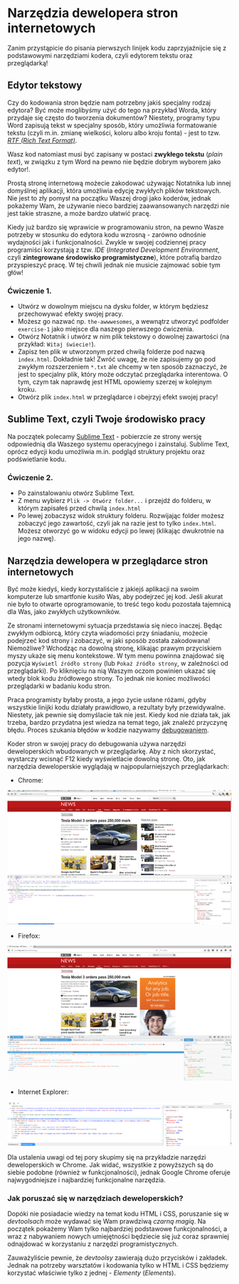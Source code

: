 # Narzędzia dewelopera stron internetowych

Zanim przystąpicie do pisania pierwszych linijek kodu zaprzyjaźnijcie się z podstawowymi narzędziami kodera, czyli edytorem tekstu oraz przeglądarką!

## Edytor tekstowy

Czy do kodowania stron będzie nam potrzebny jakiś specjalny rodzaj edytora? Być może moglibyśmy użyć do tego na przykład Worda, który przydaje się często do tworzenia dokumentów? Niestety, programy typu Word zapisują tekst w specjalny sposób, który umożliwia formatowanie tekstu (czyli m.in. zmianę wielkości, koloru albo kroju fonta) - jest to tzw. *[RTF (Rich Text Format)](https://pl.wikipedia.org/wiki/Rich_Text_Format)*.

Wasz kod natomiast musi być zapisany w postaci **zwykłego tekstu** (*plain text*), w związku z tym Word na pewno nie będzie dobrym wyborem jako edytor!.

Prostą stronę internetową możecie zakodować używając Notatnika lub innej domyślnej aplikacji, która umożliwia edycję zwykłych plików tekstowych. Nie jest to zły pomysł na początku Waszej drogi jako koderów, jednak pokażemy Wam, że używanie nieco bardziej zaawansowanych narzędzi nie jest takie straszne, a może bardzo ułatwić pracę.

Kiedy już bardzo się wprawicie w programowaniu stron, na pewno Wasze potrzeby w stosunku do edytora kodu wzrosną - zarówno odnośnie wydajności jak i funkcjonalności. Zwykle w swojej codziennej pracy programiści korzystają z tzw. *IDE* (*Integrated Development Environment*, czyli **zintegrowane środowisko programistyczne**), które potrafią bardzo przyspieszyć pracę. W tej chwili jednak nie musicie zajmować sobie tym głów!

### Ćwiczenie 1.

- Utwórz w dowolnym miejscu na dysku folder, w którym będziesz przechowywać efekty swojej pracy. 
- Możesz go nazwać np. `the-awwwesomes`, a wewnątrz utworzyć podfolder `exercise-1` jako miejsce dla naszego pierwszego ćwiczenia.
- Otwórz Notatnik i utwórz w nim plik tekstowy o dowolnej zawartości (na przykład: `Witaj świecie!`).
- Zapisz ten plik w utworzonym przed chwilą folderze pod nazwą `index.html`. Dokładnie tak! Zwróć uwagę, że nie zapisujemy go pod zwykłym rozszerzeniem `*.txt` ale chcemy w ten sposób zaznaczyć, że jest to specjalny plik, który może odczytać przeglądarka interentowa. O tym, czym tak naprawdę jest HTML opowiemy szerzej w kolejnym kroku.
- Otwórz plik `index.html` w przeglądarce i obejrzyj efekt swojej pracy!

## Sublime Text, czyli Twoje środowisko pracy

Na początek polecamy [Sublime Text](https://www.sublimetext.com/3) - pobierzcie ze strony wersję odpowiednią dla Waszego systemu operacyjnego i zainstaluj. Sublime Text, oprócz edycji kodu umożliwia m.in. podgląd struktury projektu oraz podświetlanie kodu. 

### Ćwiczenie 2.

- Po zainstalowaniu otwórz Sublime Text.
- Z menu wybierz `Plik -> Otwórz folder...` i przejdź do folderu, w którym zapisałeś przed chwilą `index.html`
- Po lewej zobaczysz widok struktury folderu. Rozwijając folder możesz zobaczyć jego zawartość, czyli jak na razie jest to tylko `index.html`. Możesz otworzyć go w widoku edycji po lewej (klikając dwukrotnie na jego nazwę).

## Narzędzia dewelopera w przeglądarce stron internetowych

Być może kiedyś, kiedy korzystaliście z jakiejś aplikacji na swoim komputerze lub smartfonie kusiło Was, aby podejrzeć jej kod. Jeśli akurat nie było to otwarte oprogramowanie, to treść tego kodu pozostała tajemnicą dla Was, jako zwykłych użytkowników.

Ze stronami internetowymi sytuacja przedstawia się nieco inaczej. Będąc zwykłym odbiorcą, który czyta wiadomości przy śniadaniu, możecie podejrzeć kod strony i zobaczyć, w jaki sposób została zakodowana! Niemożliwe? Wchodząc na dowolną stronę, klikając prawym przyciskiem myszy ukaże się menu kontekstowe. W tym menu powinna znajdować się pozycja `Wyświetl źródło strony` (lub `Pokaż źródło strony`, w zależności od przeglądarki). Po kliknięciu na nią Waszym oczom powinien ukazać się wtedy blok kodu źródłowego strony. To jednak nie koniec możliwości przeglądarki w badaniu kodu stron.

Praca programisty byłaby prosta, a jego życie usłane różami, gdyby wszystkie linijki kodu działały prawidłowo, a rezultaty były przewidywalne. Niestety, jak pewnie się domyślacie tak nie jest. Kiedy kod nie działa tak, jak trzeba, bardzo przydatna jest wiedza na temat tego, jak znaleźć przyczynę błędu. Proces szukania błędów w kodzie nazywamy [debugowaniem](https://pl.wikipedia.org/wiki/Debugowanie).

Koder stron w swojej pracy do debugowania używa narzędzi deweloperskich wbudowanych w przeglądarkę. Aby z nich skorzystać, wystarczy wcisnąć F12 kiedy wyświetlacie dowolną stronę. Oto, jak narzędzia deweloperskie wyglądają w najpopularniejszych przeglądarkach:

- Chrome:

![Narzędzia dewelopera Chrome](/images/chrome-devtools.png "Narzędzia dewelopera Chrome")

- Firefox:

![Narzędzia dewelopera Firefox](/images/ff-devtools.png "Narzędzia dewelopera Firefox")

- Internet Explorer:

![Narzędzia dewelopera Internet Explorer](/images/ie-devtools.png "Narzędzia dewelopera Internet Explorer")

Dla ustalenia uwagi od tej pory skupimy się na przykładzie narzędzi deweloperskich w Chrome. Jak widać, wszystkie z powyższych są do siebie podobne (również w funkcjonalności), jednak Google Chrome oferuje najwygodniejsze i najbardziej funkcjonalne narzędzia.

### Jak poruszać się w narzędziach deweloperskich?

Dopóki nie posiadacie wiedzy na temat kodu HTML i CSS, poruszanie się w *devtoolsach* może wydawać się Wam prawdziwą *czarną magią*. Na początek pokażemy Wam tylko najbardziej podstawowe funkcjonalności, a wraz z nabywaniem nowych umiejętności będziecie się już coraz sprawniej odnajdować w korzystaniu z narzędzi programistycznych.

Zauważyliście pewnie, że *devtoolsy* zawierają dużo przycisków i zakładek. Jednak na potrzeby warsztatów i kodowania tylko w HTML i CSS będziemy korzystać właściwie tylko z jednej - *Elementy* (*Elements*).
